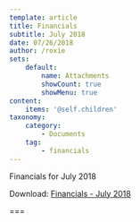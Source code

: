 ```yaml
---
template: article
title: Financials
subtitle: July 2018
date: 07/26/2018
author: /roxie
sets:
    default:
        name: Attachments
        showCount: true
        showMenu: true
content:
    items: '@self.children'
taxonomy:
    category: 
        - Documents
    tag: 
        - financials
---
```


Financials for July 2018

Download: [Financials - July 2018](2018-07-financials.pdf)

===


